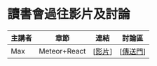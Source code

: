# 讀書會過往影片及討論

| 主講者 | 章節 | 連結 | 討論區 |
| ------ | ------ | :------: | :------: |
| Max | Meteor+React | [[影片](https://www.youtube.com/watch?v=HNEZ677A7eM)] | [[傳送門](https://github.com/onlinereadbook/bookreactjs/issues/18)] |
